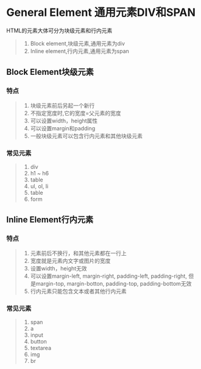 # General Element 通用元素DIV和SPAN
HTML的元素大体可分为块级元素和行内元素
> 1. Block element,块级元素,通用元素为div
> 2. Inline element,行内元素,通用元素为span

## Block Element块级元素

### 特点
> 1. 块级元素前后另起一个新行
> 2. 不指定宽度时,它的宽度=父元素的宽度
> 3. 可以设置width，height属性
> 4. 可以设置margin和padding
> 5. 一般块级元素可以包含行内元素和其他块级元素

### 常见元素
> 1. div
> 2. h1 ~ h6
> 3. table
> 4. ul, ol, li
> 5. table
> 6. form

## Inline Element行内元素

### 特点
> 1. 元素前后不换行，和其他元素都在一行上
> 2. 宽度就是元素内文字或图片的宽度
> 3. 设置width，height无效
> 4. 可以设置margin-left, margin-right, padding-left, padding-right, 但是margin-top, margin-botton, padding-top, padding-bottom无效
> 5. 行内元素只能包含文本或者其他行内元素

### 常见元素
> 1. span
> 2. a
> 3. input
> 4. button
> 5. textarea
> 6. img
> 7. br